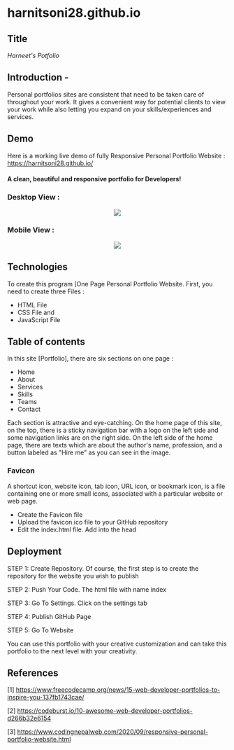 # harnitsoni28.github.io

## Title
*Harneet's Potfolio*

## Introduction -
Personal portfolios sites are consistent that need to be taken care of throughout your work.
It gives a convenient way for potential clients to view your work while also letting you expand on your skills/experiences and services.

## Demo
Here is a working live demo of fully Responsive Personal Portfolio Website : https://harnitsoni28.github.io/

#### A clean, beautiful and responsive portfolio for Developers!


### Desktop View :



<p align="center">
  <kbd>
<img src="https://github.com/harnitsoni28/harnitsoni28.github.io/blob/main/images/Gif%20file/Desktop%20version%20view.gif"></img> 
  </kbd>
</p>


### Mobile View :



<p align="center">
  <kbd>
<img src="https://github.com/harnitsoni28/harnitsoni28.github.io/blob/main/images/Gif%20file/Mobile%20vesion%20view.gif"></img> 
  </kbd>
</p>



## Technologies
To create this program [One Page Personal Portfolio Website. 
First, you need to create three Files : 

* HTML File
* CSS File and 
* JavaScript File


## Table of contents
In this site [Portfolio], there are six sections on one page :

* Home
* About
* Services
* Skills
* Teams
* Contact

Each section is attractive and eye-catching. 
On the home page of this site, on the top, there is a sticky navigation bar with a logo on the left side and some navigation links are on the right side. 
On the left side of the home page, there are texts which are about the author's name, profession, and a button labeled as "Hire me" as you can see in the image.

### Favicon 
A shortcut icon, website icon, tab icon, URL icon, or bookmark icon, is a file containing one or more small icons, associated with a particular website or web page.

* Create the Favicon file
* Upload the favicon.ico file to your GitHub repository
* Edit the index.html file. Add into the head

## Deployment 

STEP 1: Create Repository. Of course, the first step is to create the repository for the website you wish to publish

STEP 2: Push Your Code. The html file with name index

STEP 3: Go To Settings. Click on the settings tab

STEP 4: Publish GitHub Page

STEP 5: Go To Website


You can use this portfolio with your creative customization and can take this portfolio to the next level with your creativity.

## References

[1] https://www.freecodecamp.org/news/15-web-developer-portfolios-to-inspire-you-137fb1743cae/

[2] https://codeburst.io/10-awesome-web-developer-portfolios-d266b32e6154

[3] https://www.codingnepalweb.com/2020/09/responsive-personal-portfolio-website.html

